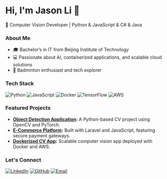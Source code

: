 # Hi, I'm Jason Li 👋
🚀 Computer Vision Developer | Python & JavaScript & C# & Java

### About Me
- 🎓 Bachelor’s in IT from Beijing Institute of Technology
- 💻 Passionate about AI, containerized applications, and scalable cloud solutions
- 🏸 Badminton enthusiast and tech explorer

### Tech Stack
![Python](https://img.shields.io/badge/Python-3776AB?style=flat&logo=python&logoColor=white)
![JavaScript](https://img.shields.io/badge/JavaScript-F7DF1E?style=flat&logo=javascript&logoColor=black)
![Docker](https://img.shields.io/badge/Docker-2496ED?style=flat&logo=docker&logoColor=white)
![TensorFlow](https://img.shields.io/badge/TensorFlow-FF6F00?style=flat&logo=tensorflow&logoColor=white)
![AWS](https://img.shields.io/badge/AWS-232F3E?style=flat&logo=amazon-aws&logoColor=white)

### Featured Projects
- **[Object Detection Application](https://github.com/jasonli96/object-detection):** A Python-based CV project using OpenCV and PyTorch.
- **[E-Commerce Platform](https://github.com/jasonli96/ecommerce-platform):** Built with Laravel and JavaScript, featuring secure payment gateways.
- **[Dockerized CV App](https://github.com/jasonli96/dockerized-cv-app):** Scalable computer vision app deployed with Docker and AWS.

### Let's Connect
[![LinkedIn](https://img.shields.io/badge/LinkedIn-0A66C2?style=flat&logo=linkedin&logoColor=white)](https://linkedin.com/in/jasonli)
[![GitHub](https://img.shields.io/badge/GitHub-181717?style=flat&logo=github&logoColor=white)](https://github.com/jasonli96)
[![Email](https://img.shields.io/badge/Email-D14836?style=flat&logo=gmail&logoColor=white)](mailto:jasonli96@outlook.com)
